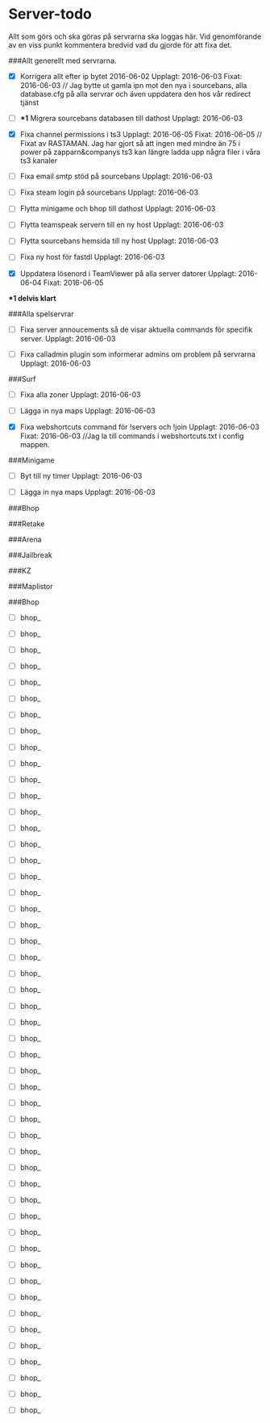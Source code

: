 # Server-todo
Allt som görs och ska göras på servrarna ska loggas här. Vid genomförande av en viss punkt kommentera bredvid vad du gjorde för att fixa det.

###Allt generellt med servrarna.

- [x] Korrigera allt efter ip bytet 2016-06-02   Upplagt: 2016-06-03 Fixat: 2016-06-03 // Jag bytte ut gamla ipn mot den nya i sourcebans, alla database.cfg på alla servrar och även uppdatera den hos vår redirect tjänst 

- [ ] __*1__ Migrera sourcebans databasen till dathost   Upplagt: 2016-06-03

- [x] Fixa channel permissions i ts3 Upplagt: 2016-06-05 Fixat: 2016-06-05 // Fixat av RASTAMAN. Jag har gjort så att ingen med mindre än 75 i power på zapparn&companys ts3 kan längre ladda upp några filer i våra ts3 kanaler  

- [ ] Fixa email smtp stöd på sourcebans   Upplagt: 2016-06-03

- [ ] Fixa steam login på sourcebans   Upplagt: 2016-06-03

- [ ] Flytta minigame och bhop till dathost  Upplagt: 2016-06-03 

- [ ] Flytta teamspeak servern till en ny host   Upplagt: 2016-06-03

- [ ] Flytta sourcebans hemsida till ny host   Upplagt: 2016-06-03

- [ ] Fixa ny host för fastdl  Upplagt: 2016-06-03

- [x] Uppdatera lösenord i TeamViewer på alla server datorer  Upplagt: 2016-06-04 Fixat: 2016-06-05

__*1 delvis klart__

###Alla spelservrar

- [ ] Fixa server annoucements så de visar aktuella commands för specifik server.  Upplagt: 2016-06-03

- [ ] Fixa calladmin plugin som informerar admins om problem på servrarna  Upplagt: 2016-06-03

###Surf

- [ ] Fixa alla zoner  Upplagt: 2016-06-03

- [ ] Lägga in nya maps  Upplagt: 2016-06-03

- [x] Fixa webshortcuts command för !servers och !join   Upplagt: 2016-06-03 Fixat: 2016-06-03 //Jag la till commands i webshortcuts.txt i config mappen.

###Minigame

- [ ] Byt till ny timer  Upplagt: 2016-06-03

- [ ] Lägga in nya maps  Upplagt: 2016-06-03

###Bhop

###Retake

###Arena

###Jailbreak

###KZ


###Maplistor

###Bhop
- [ ] bhop_
- [ ] bhop_
- [ ] bhop_
- [ ] bhop_
- [ ] bhop_
- [ ] bhop_
- [ ] bhop_
- [ ] bhop_
- [ ] bhop_
- [ ] bhop_
- [ ] bhop_
- [ ] bhop_
- [ ] bhop_
- [ ] bhop_
- [ ] bhop_
- [ ] bhop_
- [ ] bhop_
- [ ] bhop_
- [ ] bhop_
- [ ] bhop_
- [ ] bhop_
- [ ] bhop_
- [ ] bhop_
- [ ] bhop_
- [ ] bhop_
- [ ] bhop_
- [ ] bhop_
- [ ] bhop_
- [ ] bhop_
- [ ] bhop_
- [ ] bhop_
- [ ] bhop_
- [ ] bhop_
- [ ] bhop_
- [ ] bhop_
- [ ] bhop_
- [ ] bhop_
- [ ] bhop_
- [ ] bhop_
- [ ] bhop_
- [ ] bhop_
- [ ] bhop_
- [ ] bhop_
- [ ] bhop_
- [ ] bhop_
- [ ] bhop_
- [ ] bhop_
- [ ] bhop_
- [ ] bhop_
- [ ] bhop_

